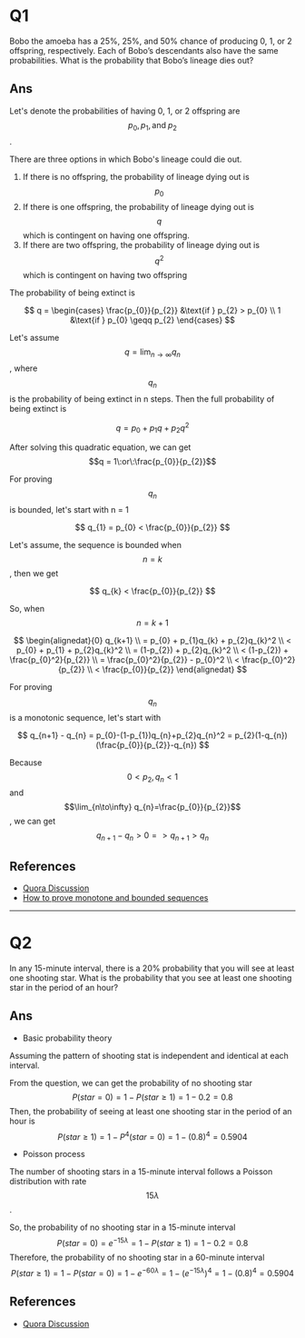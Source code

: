 # Q1

Bobo the amoeba has a 25%, 25%, and 50% chance of producing 0, 1, or 2 offspring, respectively. Each of Bobo’s descendants also have the same probabilities. What is the probability that Bobo’s lineage dies out?

## Ans

Let's denote the probabilities of having 0, 1, or 2 offspring are $$p_{0}, p_{1}, \text{and}\;p_{2}$$.

There are three options in which Bobo's lineage could die out.  
1. If there is no offspring, the probability of lineage dying out is $$p_{0}$$  
2. If there is one offspring, the probability of lineage dying out is $$q$$ which is contingent on having one offspring.  
3. If there are two offspring, the probability of lineage dying out is $$q^2$$ which is contingent on having two offspring

The probability of being extinct is


$$
q = \begin{cases}
   \frac{p_{0}}{p_{2}} &\text{if } p_{2} > p_{0}  \\
   1 &\text{if } p_{0} \geqq p_{2}
\end{cases}
$$


Let's assume $$q = \lim_{n\to\infty} q_{n}$$, where $$q_{n}$$ is the probability of being extinct in n steps. Then the full probability of being extinct is


$$
q = p_{0} + p_{1} q + p_{2} q^2
$$


After solving this quadratic equation, we can get $$q = 1\:or\:\frac{p_{0}}{p_{2}}$$

For proving $$q_{n}$$ is bounded, let's start with n = 1


$$
q_{1} = p_{0} < \frac{p_{0}}{p_{2}}
$$


Let's assume, the sequence is bounded when $$n = k$$ , then we get


$$
q_{k} < \frac{p_{0}}{p_{2}}
$$


So, when $$n = k + 1$$


$$
\begin{alignedat}{0}
   q_{k+1} \\ 
   = p_{0} + p_{1}q_{k} + p_{2}q_{k}^2 \\ 
   < p_{0} + p_{1} + p_{2}q_{k}^2 \\
   = (1-p_{2}) + p_{2}q_{k}^2 \\
   < (1-p_{2}) + \frac{p_{0}^2}{p_{2}} \\
   = \frac{p_{0}^2}{p_{2}} - p_{0}^2 \\
   < \frac{p_{0}^2}{p_{2}} \\
   < \frac{p_{0}}{p_{2}}
\end{alignedat}
$$


For proving $$q_{n}$$ is a monotonic sequence, let's start with


$$
q_{n+1} - q_{n} = p_{0}-(1-p_{1})q_{n}+p_{2}q_{n}^2 = p_{2}(1-q_{n})(\frac{p_{0}}{p_{2}}-q_{n})
$$


Because $$0<p_{2}, q_{n}<1$$ and $$\lim_{n\to\infty} q_{n}=\frac{p_{0}}{p_{2}}$$ , we can get $$q_{n+1} - q_{n}>0 => q_{n+1} > q_{n}$$

## References

* [Quora Discussion](https://www.quora.com/Bobo-the-amoeba-has-a-25-25-and-50-chance-of-producing-0-1-or-2-offspring-respectively-Each-of-Bobos-descendants-also-have-the-same-probabilities-What-is-the-probability-that-Bobos-lineage-dies-out)
* [How to prove monotone and bounded sequences](https://math.stackexchange.com/questions/491709/monotone-and-bounded-sequences-proof?newreg=e0308813d2a640009fa33e7ec72a1e08)

---

# Q2

In any 15-minute interval, there is a 20% probability that you will see at least one shooting star. What is the probability that you see at least one shooting star in the period of an hour?

## Ans

* Basic probability theory

Assuming the pattern of shooting stat is independent and identical at each interval. 

From the question, we can get the probability of no shooting star
$$
P(star = 0) = 1 - P(star \geq 1) = 1 - 0.2 = 0.8
$$
Then, the probability of seeing at least one shooting star in the period of an hour is 
$$
P(star \geq 1) = 1 - P^4(star = 0) = 1 - (0.8)^4 = 0.5904
$$


* Poisson process

The number of shooting stars in a 15-minute interval follows a Poisson distribution with rate $$15\lambda$$.

So, the probability of no shooting star in a 15-minute interval
$$
P(star = 0) = e^{-15\lambda} = 1 - P(star \geq 1) = 1 - 0.2 = 0.8
$$
Therefore, the probability of no shooting star in a 60-minute interval
$$
P(star \geq 1) = 1 - P(star = 0) = 1 - e^{-60\lambda} = 1 - (e^{-15\lambda})^4 = 1 - (0.8)^4 = 0.5904
$$


## References

* [Quora Discussion](https://www.quora.com/In-any-15-minute-interval-there-is-a-20-probability-that-you-will-see-at-least-one-shooting-star-What-is-the-probability-that-you-see-at-least-one-shooting-star-in-the-period-of-an-hour)



